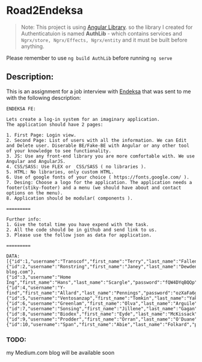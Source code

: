 # Road2Endeksa



> Note: This project is using [Angular Library](https://angular.io/guide/libraries). so the library I created for Authenticatuion is named **AuthLib** - which contains services and `Ngrx/store, Ngrx/Effects, Ngrx/entity`  and it must be built before anything.

Please remember to use `ng build AuthLib` before running `ng serve`


## Description:

This is an assignment for a job interview with [Endeksa](https://www.endeksa.com/)  that was sent to me with the following description:

```
ENDEKSA FE:

Lets create a log-in system for an imaginary application. 
The application should have 2 pages:

1. First Page: Login view.
2. Second Page: List of users with all the information. We can Edit and Delete user. Diserable BE/Fake-BE with Angular or any other tool of your knowledge to see functionality.
3. JS: Use any front-end library you are more comfortable with. We use Angular and AngularJS.
4. CSS/SASS: Use FLEX or  CSS/SASS ( no libraries ).
5. HTML: No libraries, only custom HTML.
6. Use of google fonts of your choice ( https://fonts.google.com/ ).
7. Desing: Choose a logo for the application. The application needs a footer(stiky-footer) and a menu (we should have about and contact options on the menu).
8. Application should be modular( components ).

=========

Further info:
1. Give the total time you have expend with the task.
2. All the code should be in github and send link to us.
3. Please use the follow json as data for application.

=========

DATA:
[{"id":1,"username":"Transcof","first_name":"Terry","last_name":"Fallen","password":"7NPOdNMr","photo":"http://dummyimage.com/206x204.jpg/cc0000/ffffff","email":"tfallen0@kickstarter.com"},
{"id":2,"username":"Ronstring","first_name":"Janey","last_name":"Dewdeny","password":"3Jvft4yaK","photo":"http://dummyimage.com/155x215.jpg/ff4444/ffffff","email":"jdewdeny1@over-blog.com"},
{"id":3,"username":"Home Ing","first_name":"Hans","last_name":"Scargle","password":"fQW4DYqBQQp","photo":"http://dummyimage.com/107x226.png/cc0000/ffffff","email":"hscargle2@liveinternet.ru"},
{"id":4,"username":"Y-find","first_name":"Allard","last_name":"Pennings","password":"ozXaFa6gQx","photo":"http://dummyimage.com/208x159.png/ff4444/ffffff","email":"apennings3@hostgator.com"},
{"id":5,"username":"Ventosanzap","first_name":"Tomkin","last_name":"Yakebovich","password":"utn7Fbmqi","photo":"http://dummyimage.com/230x195.bmp/dddddd/000000","email":"tyakebovich4@tinyurl.com"},
{"id":6,"username":"Greenlam","first_name":"Olva","last_name":"Arguile","password":"iQYaeyne","photo":"http://dummyimage.com/184x107.jpg/cc0000/ffffff","email":"oarguile5@creativecommons.org"},
{"id":7,"username":"Sonsing","first_name":"Jillene","last_name":"Gagan","password":"3lJOx9lpw3P","photo":"http://dummyimage.com/157x103.png/cc0000/ffffff","email":"jgagan6@cdbaby.com"},
{"id":8,"username":"Biodex","first_name":"Eyde","last_name":"McKissack","password":"0umGoWkXA","photo":"http://dummyimage.com/229x121.png/cc0000/ffffff","email":"emckissack7@goo.ne.jp"},
{"id":9,"username":"Prodder","first_name":"Orran","last_name":"O'Duane","password":"Ms4gx2R","photo":"http://dummyimage.com/214x172.bmp/ff4444/ffffff","email":"ooduane8@simplemachines.org"},
{"id":10,"username":"Span","first_name":"Abie","last_name":"Folkard","password":"mDUVLTM","photo":"http://dummyimage.com/167x148.jpg/dddddd/000000","email":"afolkard9@discovery.com"}]
```
### TODO:
 my Medium.com blog will be available soon
